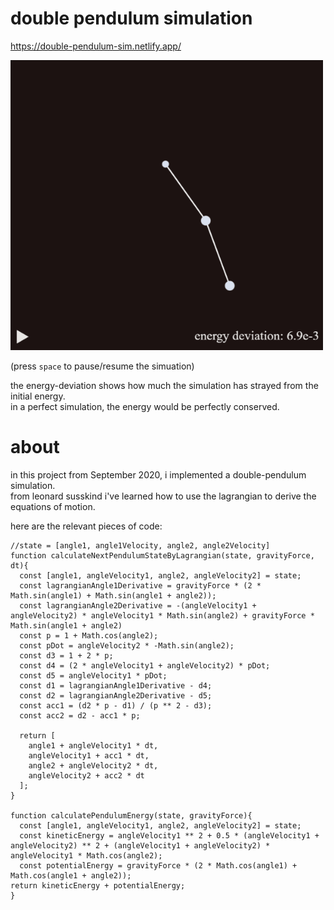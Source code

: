 
# double pendulum simulation  

https://double-pendulum-sim.netlify.app/

<img src="double-pendulum.gif" style="width: 500px;" />

(press `space` to pause/resume the simuation)  

the energy-deviation shows how much the simulation has strayed from the initial energy.  
in a perfect simulation, the energy would be perfectly conserved.  

# about

in this project from September 2020, i implemented a double-pendulum simulation.  
from leonard susskind i've learned how to use the lagrangian to derive the equations of motion.  

here are the relevant pieces of code:  

```
//state = [angle1, angle1Velocity, angle2, angle2Velocity]
function calculateNextPendulumStateByLagrangian(state, gravityForce, dt){
  const [angle1, angleVelocity1, angle2, angleVelocity2] = state;
  const lagrangianAngle1Derivative = gravityForce * (2 * Math.sin(angle1) + Math.sin(angle1 + angle2));
  const lagrangianAngle2Derivative = -(angleVelocity1 + angleVelocity2) * angleVelocity1 * Math.sin(angle2) + gravityForce * Math.sin(angle1 + angle2)
  const p = 1 + Math.cos(angle2);
  const pDot = angleVelocity2 * -Math.sin(angle2);
  const d3 = 1 + 2 * p;
  const d4 = (2 * angleVelocity1 + angleVelocity2) * pDot;
  const d5 = angleVelocity1 * pDot;
  const d1 = lagrangianAngle1Derivative - d4;
  const d2 = lagrangianAngle2Derivative - d5;
  const acc1 = (d2 * p - d1) / (p ** 2 - d3);
  const acc2 = d2 - acc1 * p;

  return [
    angle1 + angleVelocity1 * dt,
    angleVelocity1 + acc1 * dt,
    angle2 + angleVelocity2 * dt,
    angleVelocity2 + acc2 * dt
  ];
}

function calculatePendulumEnergy(state, gravityForce){
  const [angle1, angleVelocity1, angle2, angleVelocity2] = state;
  const kineticEnergy = angleVelocity1 ** 2 + 0.5 * (angleVelocity1 + angleVelocity2) ** 2 + (angleVelocity1 + angleVelocity2) * angleVelocity1 * Math.cos(angle2);
  const potentialEnergy = gravityForce * (2 * Math.cos(angle1) + Math.cos(angle1 + angle2));
return kineticEnergy + potentialEnergy;
}
```